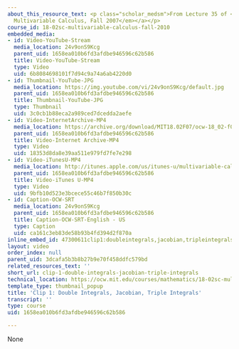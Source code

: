 ```yaml
---
about_this_resource_text: <p class="scholar_medsm">From Lecture 35 of <a href="http://ocw.mit.edu/courses/mathematics/18-02-multivariable-calculus-fall-2007/video-lectures/"><em>18.02
  Multivariable Calculus, Fall 2007</em></a></p>
course_id: 18-02sc-multivariable-calculus-fall-2010
embedded_media:
- id: Video-YouTube-Stream
  media_location: 24v9onS9Kcg
  parent_uid: 1658ea010b6fd3afdbe946596c62b586
  title: Video-YouTube-Stream
  type: Video
  uid: 6b8084698101f7d94c9a74a6ab4220d0
- id: Thumbnail-YouTube-JPG
  media_location: https://img.youtube.com/vi/24v9onS9Kcg/default.jpg
  parent_uid: 1658ea010b6fd3afdbe946596c62b586
  title: Thumbnail-YouTube-JPG
  type: Thumbnail
  uid: 3c0cb1b88eca2a989ced7dcedda2aefe
- id: Video-InternetArchive-MP4
  media_location: https://archive.org/download/MIT18.02F07/ocw-18_02-f07-lec35_300k.mp4
  parent_uid: 1658ea010b6fd3afdbe946596c62b586
  title: Video-Internet Archive-MP4
  type: Video
  uid: 18353d8da8e39aa511e979fd7fe7e298
- id: Video-iTunesU-MP4
  media_location: http://itunes.apple.com/us/itunes-u/multivariable-calculus-spring/id354869122
  parent_uid: 1658ea010b6fd3afdbe946596c62b586
  title: Video-iTunes U-MP4
  type: Video
  uid: 9bfb10d523e3bcece55c46b7f850b30c
- id: Caption-OCW-SRT
  media_location: 24v9onS9Kcg
  parent_uid: 1658ea010b6fd3afdbe946596c62b586
  title: Caption-OCW-SRT-English - US
  type: Caption
  uid: ca161c3eb83de58b93b4fd394d2f870a
inline_embed_id: 47300611clip1:doubleintegrals,jacobian,tripleintegrals26300715
layout: video
order_index: null
parent_uid: 3dcafa5b3b8b27b9e70f458ddfc579bd
related_resources_text: ''
short_url: clip-1-double-integrals-jacobian-triple-integrals
technical_location: https://ocw.mit.edu/courses/mathematics/18-02sc-multivariable-calculus-fall-2010/final-exam-1/review/session-101-unit-3-review/clip-1-double-integrals-jacobian-triple-integrals
template_type: thumbnail_popup
title: 'Clip 1: Double Integrals, Jacobian, Triple Integrals'
transcript: ''
type: course
uid: 1658ea010b6fd3afdbe946596c62b586

---
```

None